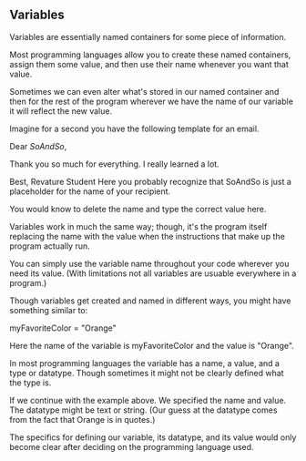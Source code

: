 ## **Variables**

Variables are essentially named containers for some piece of information.

Most programming languages allow you to create these named containers, assign them some value, and then use their name whenever you want that value.

Sometimes we can even alter what's stored in our named container and then for the rest of the program wherever we have the name of our variable it will reflect the new value.

Imagine for a second you have the following template for an email.

Dear *SoAndSo*, 

Thank you so much for everything. I really learned a lot.

Best, 
Revature Student
Here you probably recognize that SoAndSo is just a placeholder for the name of your recipient.

You would know to delete the name and type the correct value here.

Variables work in much the same way; though, it's the program itself replacing the name with the value when the instructions that make up the program actually run.

You can simply use the variable name throughout your code wherever you need its value. (With limitations not all variables are usuable everywhere in a program.)

Though variables get created and named in different ways, you might have something similar to:

myFavoriteColor = "Orange"

Here the name of the variable is myFavoriteColor and the value is "Orange".

In most programming languages the variable has a name, a value, and a type or datatype. Though sometimes it might not be clearly defined what the type is.

If we continue with the example above. We specified the name and value. The datatype might be text or string. (Our guess at the datatype comes from the fact that Orange is in quotes.)

The specifics for defining our variable, its datatype, and its value would only become clear after deciding on the programming language used.

